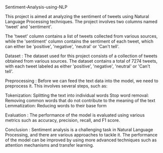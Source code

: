 Sentiment-Analysis-using-NLP

This project is aimed at analyzing the sentiment of tweets using Natural Language Processing techniques. The project involves two columns named 'tweet' and 'sentiment'.

The 'tweet' column contains a list of tweets collected from various sources, while the 'sentiment' column contains the sentiment of each tweet, 
which can either be 'positive', 'negative', 'neutral' or 'Can't tell'.

Dataset :
The dataset used for this project consists of a collection of tweets obtained from various sources. The dataset contains a total of 7274 tweets, 
with each tweet labeled as either 'positive', 'negative', 'neutral' or 'Can't tell'.

Preprocessing : 
Before we can feed the text data into the model, we need to preprocess it. This involves several steps, such as:

Tokenization: Splitting the text into individual words
Stop word removal: Removing common words that do not contribute to the meaning of the text
Lemmatization: Reducing words to their base form

Evaluation :
The performance of the model is evaluated using various metrics such as accuracy, precision, recall, and F1 score. 

Conclusion :
Sentiment analysis is a challenging task in Natural Language Processing, and there are various approaches to tackle it.
The performance of the model can be improved by using more advanced techniques such as attention mechanisms and transfer learning.
